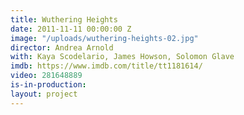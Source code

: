 ```yaml
---
title: Wuthering Heights
date: 2011-11-11 00:00:00 Z
image: "/uploads/wuthering-heights-02.jpg"
director: Andrea Arnold
with: Kaya Scodelario, James Howson, Solomon Glave
imdb: https://www.imdb.com/title/tt1181614/
video: 281648889
is-in-production: 
layout: project
---
```


